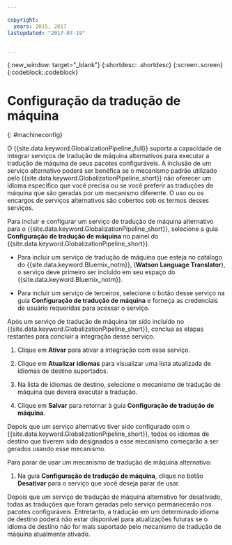 ```yaml
---

copyright:
  years: 2015, 2017
lastupdated: "2017-07-19"


---
```


{:new_window: target="_blank"}
{:shortdesc: .shortdesc}
{:screen:.screen}
{:codeblock:.codeblock}

# Configuração da tradução de máquina
{: #machineconfig}

O {{site.data.keyword.GlobalizationPipeline_full}} suporta a capacidade de integrar serviços de tradução de máquina alternativos para executar a tradução de máquina de seus pacotes configuráveis. A inclusão de um serviço alternativo poderá ser benéfica se o mecanismo padrão utilizado pelo {{site.data.keyword.GlobalizationPipeline_short}} não oferecer um idioma específico que você precisa ou se você preferir as traduções de máquina que são geradas por um mecanismo diferente. O uso ou os encargos de serviços alternativos são cobertos sob os termos desses serviços.

Para incluir e configurar um serviço de tradução de máquina alternativo para o {{site.data.keyword.GlobalizationPipeline_short}}, selecione a guia **Configuração de tradução de máquina** no painel do {{site.data.keyword.GlobalizationPipeline_short}}.

* Para incluir um serviço de tradução de máquina que esteja no catálogo do {{site.data.keyword.Bluemix_notm}}, (**Watson Language Translator**), o serviço deve
primeiro ser incluído em seu espaço do {{site.data.keyword.Bluemix_notm}}.

* Para incluir um serviço de terceiros, selecione o botão desse serviço na guia **Configuração de tradução de máquina** e forneça as credenciais de usuário requeridas para acessar o serviço.

Após um serviço de tradução de máquina ter sido incluído no {{site.data.keyword.GlobalizationPipeline_short}}, conclua as etapas restantes para concluir a integração desse serviço.

1. Clique em **Ativar** para ativar a integração com esse serviço.

2. Clique em **Atualizar idiomas** para visualizar uma lista atualizada de idiomas de destino suportados.

3. Na lista de idiomas de destino, selecione o mecanismo de tradução de máquina que deverá executar a tradução.

4. Clique em **Salvar** para retornar à guia **Configuração de tradução de máquina**.

Depois que um serviço alternativo tiver sido configurado com o {{site.data.keyword.GlobalizationPipeline_short}}, todos os idiomas de destino que tiverem sido designados a esse mecanismo começarão a ser gerados usando esse mecanismo. 

Para parar de usar um mecanismo de tradução de máquina alternativo:

1. Na guia **Configuração de tradução de máquina**, clique no
botão **Desativar** para o serviço que você deseja parar de usar.

Depois que um serviço de tradução de máquina alternativo for desativado, todas as traduções que foram geradas pelo serviço permanecerão nos pacotes configuráveis. Entretanto, a tradução em um determinado idioma de destino poderá não estar disponível para atualizações futuras se o idioma de destino não for mais suportado pelo mecanismo de tradução de máquina atualmente ativado.

<!-- Review comment: When you disable an engine, do you need to go back and reconfigure the languages?? Does it go back to the default engine? What happens? -->
